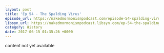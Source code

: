 ```yaml
---
layout: post
title: 'Ep 54 - The Spalding Virus'
episode_url: https://nakedmormonismpodcast.com/episode-54-spalding-virus/
libsyn_url: https://nakedmormonismpodcast.libsyn.com/ep-54-the-spalding-virus
category: History
date: 2017-06-15 01:35:26 +0000
---
```


content not yet available
